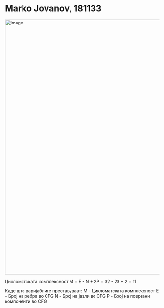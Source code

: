 # Marko Jovanov, 181133

<img width="833" alt="image" src="https://github.com/markojovanov/SI_2023_lab2_181133/assets/86361216/1ccb8e1c-fc3d-430d-a244-5912b2e5f591">


Цикломатската комплексност
M = E - N + 2P = 32 - 23 + 2 = 11

Каде што варијаблите преставуваат:
M - Цикломатската комплексност
E - Број на ребра во CFG
N - Број на јазли во CFG
P - Број на поврзани компоненти во CFG
